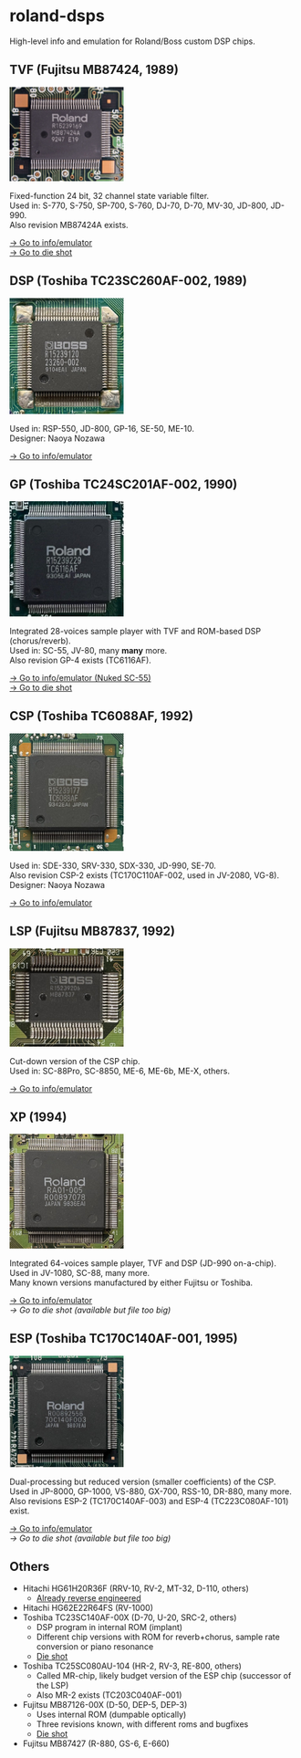 # roland-dsps

High-level info and emulation for Roland/Boss custom DSP chips.


## TVF (Fujitsu MB87424, 1989)

<img src="doc/tvf_chip.jpg" width="200" />

Fixed-function 24 bit, 32 channel state variable filter.<br/>
Used in: S-770, S-750, SP-700, S-760, DJ-70, D-70, MV-30, JD-800, JD-990.<br/>
Also revision MB87424A exists.<br/>

[→ Go to info/emulator](./tvf)<br/>
[→ Go to die shot](https://siliconpr0n.org/map/roland/r15239115/furrtek_mz/)


## DSP (Toshiba TC23SC260AF-002, 1989)

<img src="doc/dsp_chip.jpeg" width="200" />

Used in: RSP-550, JD-800, GP-16, SE-50, ME-10.<br/>
Designer: Naoya Nozawa

[→ Go to info/emulator](./dsp)


## GP (Toshiba TC24SC201AF-002, 1990)

<img src="doc/gp_chip.jpg" width="200" />

Integrated 28-voices sample player with TVF and ROM-based DSP (chorus/reverb).<br/>
Used in: SC-55, JV-80, many **many** more.<br/>
Also revision GP-4 exists (TC6116AF).<br/>

[→ Go to info/emulator (Nuked SC-55)]([./gp](https://github.com/nukeykt/Nuked-SC55))<br/>
[→ Go to die shot](https://siliconpr0n.org/map/roland/r15239148/mcmaster_mz_mit20x2/)


## CSP (Toshiba TC6088AF, 1992)

<img src="doc/csp_chip.jpeg" width="200" />

Used in: SDE-330, SRV-330, SDX-330, JD-990, SE-70.<br/>
Also revision CSP-2 exists (TC170C110AF-002, used in JV-2080, VG-8).<br/>
Designer: Naoya Nozawa

[→ Go to info/emulator](./csp)


## LSP (Fujitsu MB87837, 1992)

<img src="doc/lsp_chip.jpeg" width="200" />

Cut-down version of the CSP chip.<br/>
Used in: SC-88Pro, SC-8850, ME-6, ME-6b, ME-X, others.

[→ Go to info/emulator](./lsp)


## XP (1994)

<img src="doc/xp_chip.jpeg" width="200" />

Integrated 64-voices sample player, TVF and DSP (JD-990 on-a-chip).<br/>
Used in JV-1080, SC-88, many more.<br/>
Many known versions manufactured by either Fujitsu or Toshiba.

[→ Go to info/emulator](./xp)<br/>
*→ Go to die shot (available but file too big)*


## ESP (Toshiba TC170C140AF-001, 1995)

<img src="doc/esp_chip.jpeg" width="200" />

Dual-processing but reduced version (smaller coefficients) of the CSP.<br/>
Used in JP-8000, GP-1000, VS-880, GX-700, RSS-10, DR-880, many more.<br/>
Also revisions ESP-2 (TC170C140AF-003) and ESP-4 (TC223C080AF-101) exist.

[→ Go to info/emulator](./esp)<br/>
*→ Go to die shot (available but file too big)*


## Others

- Hitachi HG61H20R36F (RRV-10, RV-2, MT-32, D-110, others)
  - [Already reverse engineered](https://github.com/sergm/munt_devel/blob/master/BossEmu/BossEmu.cpp)
- Hitachi HG62E22R64FS (RV-1000)
- Toshiba TC23SC140AF-00X (D-70, U-20, SRC-2, others)
  - DSP program in internal ROM (implant)
  - Different chip versions with ROM for reverb+chorus, sample rate conversion or piano resonance
  - [Die shot](https://siliconpr0n.org/map/roland/r15239126/furrtek_mz/)
- Toshiba TC25SC080AU-104 (HR-2, RV-3, RE-800, others)
  - Called MR-chip, likely budget version of the ESP chip (successor of the LSP)
  - Also MR-2 exists (TC203C040AF-001)
- Fujitsu MB87126-00X (D-50, DEP-5, DEP-3)
  - Uses internal ROM (dumpable optically)
  - Three revisions known, with different roms and bugfixes
  - [Die shot](https://siliconpr0n.org/map/roland/r15229841/furrtek_mz/)
- Fujitsu MB87427 (R-880, GS-6, E-660)
